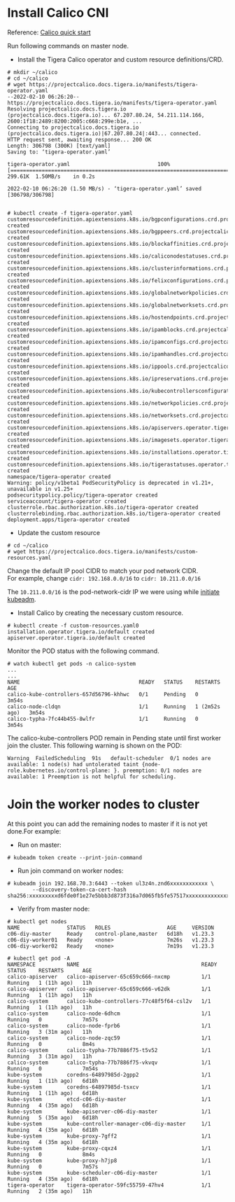 # Install Calico CNI
Reference: [Calico quick start](https://projectcalico.docs.tigera.io/getting-started/kubernetes/quickstart)

Run following commands on master node.

* Install the Tigera Calico operator and custom resource definitions/CRD.
```
# mkdir ~/calico
# cd ~/calico
# wget https://projectcalico.docs.tigera.io/manifests/tigera-operator.yaml
--2022-02-10 06:26:20--  https://projectcalico.docs.tigera.io/manifests/tigera-operator.yaml
Resolving projectcalico.docs.tigera.io (projectcalico.docs.tigera.io)... 67.207.80.24, 54.211.114.166, 2600:1f18:2489:8200:2005:c668:299e:b1e, ...
Connecting to projectcalico.docs.tigera.io (projectcalico.docs.tigera.io)|67.207.80.24|:443... connected.
HTTP request sent, awaiting response... 200 OK
Length: 306798 (300K) [text/yaml]
Saving to: ‘tigera-operator.yaml’

tigera-operator.yaml                            100%[=====================================================================================================>] 299.61K  1.50MB/s    in 0.2s    

2022-02-10 06:26:20 (1.50 MB/s) - ‘tigera-operator.yaml’ saved [306798/306798]


# kubectl create -f tigera-operator.yaml
customresourcedefinition.apiextensions.k8s.io/bgpconfigurations.crd.projectcalico.org created
customresourcedefinition.apiextensions.k8s.io/bgppeers.crd.projectcalico.org created
customresourcedefinition.apiextensions.k8s.io/blockaffinities.crd.projectcalico.org created
customresourcedefinition.apiextensions.k8s.io/caliconodestatuses.crd.projectcalico.org created
customresourcedefinition.apiextensions.k8s.io/clusterinformations.crd.projectcalico.org created
customresourcedefinition.apiextensions.k8s.io/felixconfigurations.crd.projectcalico.org created
customresourcedefinition.apiextensions.k8s.io/globalnetworkpolicies.crd.projectcalico.org created
customresourcedefinition.apiextensions.k8s.io/globalnetworksets.crd.projectcalico.org created
customresourcedefinition.apiextensions.k8s.io/hostendpoints.crd.projectcalico.org created
customresourcedefinition.apiextensions.k8s.io/ipamblocks.crd.projectcalico.org created
customresourcedefinition.apiextensions.k8s.io/ipamconfigs.crd.projectcalico.org created
customresourcedefinition.apiextensions.k8s.io/ipamhandles.crd.projectcalico.org created
customresourcedefinition.apiextensions.k8s.io/ippools.crd.projectcalico.org created
customresourcedefinition.apiextensions.k8s.io/ipreservations.crd.projectcalico.org created
customresourcedefinition.apiextensions.k8s.io/kubecontrollersconfigurations.crd.projectcalico.org created
customresourcedefinition.apiextensions.k8s.io/networkpolicies.crd.projectcalico.org created
customresourcedefinition.apiextensions.k8s.io/networksets.crd.projectcalico.org created
customresourcedefinition.apiextensions.k8s.io/apiservers.operator.tigera.io created
customresourcedefinition.apiextensions.k8s.io/imagesets.operator.tigera.io created
customresourcedefinition.apiextensions.k8s.io/installations.operator.tigera.io created
customresourcedefinition.apiextensions.k8s.io/tigerastatuses.operator.tigera.io created
namespace/tigera-operator created
Warning: policy/v1beta1 PodSecurityPolicy is deprecated in v1.21+, unavailable in v1.25+
podsecuritypolicy.policy/tigera-operator created
serviceaccount/tigera-operator created
clusterrole.rbac.authorization.k8s.io/tigera-operator created
clusterrolebinding.rbac.authorization.k8s.io/tigera-operator created
deployment.apps/tigera-operator created
```

* Update the custom resource
```
# cd ~/calico
# wget https://projectcalico.docs.tigera.io/manifests/custom-resources.yaml
```
Change the default IP pool CIDR to match your pod network CIDR.  
For example, change ```cidr: 192.168.0.0/16``` to ```cidr: 10.211.0.0/16``` 

The ```10.211.0.0/16``` is the pod-network-cidr IP we were using while [initiate kubeadm](https://github.com/sanwill/kubernetes-on-virtualbox/edit/main/README.md#initializing-control-planemaster-node).

 

* Install Calico by creating the necessary custom resource. 
```
# kubectl create -f custom-resources.yaml0
installation.operator.tigera.io/default created
apiserver.operator.tigera.io/default created

```

Monitor the POD status with the following command.
```
# watch kubectl get pods -n calico-system
...
...
NAME                                      READY   STATUS    RESTARTS        AGE
calico-kube-controllers-657d56796-khhwc   0/1     Pending   0               3m54s
calico-node-cldqn                         1/1     Running   1 (2m52s ago)   3m54s
calico-typha-7fc44b455-8wlfr              1/1     Running   0               3m54s

```
The calico-kube-controllers POD remain in Pending state until first worker join the cluster.
This following warning is shown on the POD:
```
Warning  FailedScheduling  91s   default-scheduler  0/1 nodes are available: 1 node(s) had untolerated taint {node-role.kubernetes.io/control-plane: }. preemption: 0/1 nodes are available: 1 Preemption is not helpful for scheduling.
```


# Join the worker nodes to cluster 
At this point you can add the remaining nodes to master if it is not yet done.For example:

* Run on master:
```
# kubeadm token create --print-join-command
```
* Run join command on worker nodes:
```
# kubeadm join 192.168.70.3:6443 --token ul3z4n.znd6xxxxxxxxxxxx \
        --discovery-token-ca-cert-hash sha256:xxxxxxxxxd6fde0f1e27e5bbb3d873f316a7d065fb5fe57517xxxxxxxxxxxxxxx)
```
* Verify from master node:
```
# kubectl get nodes
NAME               STATUS   ROLES                  AGE     VERSION
c06-diy-master     Ready    control-plane,master   6d18h   v1.23.3
c06-diy-worker01   Ready    <none>                 7m26s   v1.23.3
c06-diy-worker02   Ready    <none>                 7m19s   v1.23.3

# kubectl get pod -A
NAMESPACE          NAME                                       READY   STATUS    RESTARTS      AGE
calico-apiserver   calico-apiserver-65c659c666-nxcmp          1/1     Running   1 (11h ago)   11h
calico-apiserver   calico-apiserver-65c659c666-v62dk          1/1     Running   1 (11h ago)   11h
calico-system      calico-kube-controllers-77c48f5f64-csl2v   1/1     Running   1 (11h ago)   11h
calico-system      calico-node-6dhcm                          1/1     Running   0             7m57s
calico-system      calico-node-fprb6                          1/1     Running   3 (31m ago)   11h
calico-system      calico-node-zqc59                          1/1     Running   0             8m4s
calico-system      calico-typha-77b7886f75-t5v52              1/1     Running   3 (31m ago)   11h
calico-system      calico-typha-77b7886f75-vkvqv              1/1     Running   0             7m54s
kube-system        coredns-64897985d-2gpp2                    1/1     Running   1 (11h ago)   6d18h
kube-system        coredns-64897985d-tsxcv                    1/1     Running   1 (11h ago)   6d18h
kube-system        etcd-c06-diy-master                        1/1     Running   4 (35m ago)   6d18h
kube-system        kube-apiserver-c06-diy-master              1/1     Running   5 (35m ago)   6d18h
kube-system        kube-controller-manager-c06-diy-master     1/1     Running   4 (35m ago)   6d18h
kube-system        kube-proxy-7gff2                           1/1     Running   4 (35m ago)   6d18h
kube-system        kube-proxy-cqxz4                           1/1     Running   0             8m4s
kube-system        kube-proxy-h7jp8                           1/1     Running   0             7m57s
kube-system        kube-scheduler-c06-diy-master              1/1     Running   4 (35m ago)   6d18h
tigera-operator    tigera-operator-59fc55759-47hv4            1/1     Running   2 (35m ago)   11h
```


